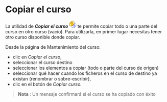 # Copiar el curso

La utilidad de _**Copiar el curso**_ ![](../../.gitbook/assets/graphics332%20%284%29.gif) te permite copiar todo o una parte del curso en otro curso \(vacío\). Para utilizarla, en primer lugar necesitas tener otro curso disponible donde copiar.

Desde la página de Mantenimiento del curso:

* clic en _Copiar el curso_,
* seleccionar el curso destino
* seleccionar los elementos a copiar \(todo o parte del curso de origen\)
* seleccionar qué hacer cuando los ficheros en el curso de destino ya existan \(renombrar o sobre-escribir\),
* clic en el botón de _Copiar curso._

> **Nota** : Un mensaje confirmará si el curso se ha copiado con éxito

